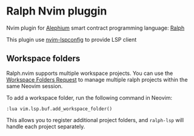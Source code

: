 # Ralph Nvim pluggin

Nvim plugin for [Alephium](https://alephium.org/) smart contract programming language: [Ralph](https://wiki.alephium.org/ralph/getting-started/)

This plugin use [nvim-lspconfig](https://github.com/neovim/nvim-lspconfig) to provide LSP client

## Workspace folders

Ralph.nvim supports multiple workspace projects. You can use the [Workspace Folders Request](https://microsoft.github.io/language-server-protocol/specifications/lsp/3.17/specification/#workspace_workspaceFolders) to manage multiple ralph projects within the same Neovim session.

To add a workspace folder, run the following command in Neovim:

```vim
:lua vim.lsp.buf.add_workspace_folder()
```

This allows you to register additional project folders, and `ralph-lsp` will handle each project separately.
